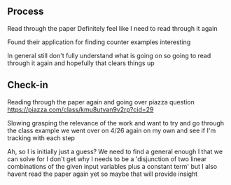 ## Process

Read through the paper
Definitely feel like I need to read through it again

Found their application for finding counter examples interesting

In general still don't fully understand what is going on so going to read through it again and hopefully that clears things up

## Check-in

Reading through the paper again and going over piazza question https://piazza.com/class/kmu8utvan9v2rp?cid=29

Slowing grasping the relevance of the work and want to try and go through the class example we went over on 4/26 again on my own and see if I'm tracking with each step

Ah, so I is initially just a guess? We need to find a general enough I that we can solve for
I don't get why I needs to be a 'disjunction of two linear combinations of the given input variables plus a constant term' but I also havent read the paper again yet so maybe that will provide insight
